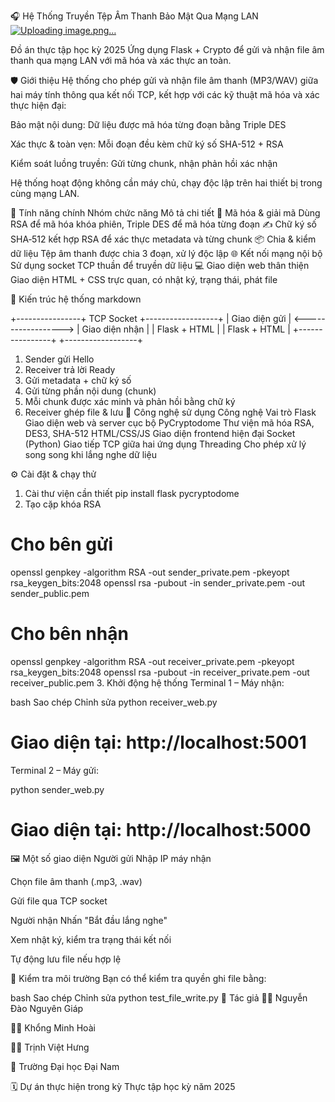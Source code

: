 🎧 Hệ Thống Truyền Tệp Âm Thanh Bảo Mật Qua Mạng LAN
[![Uploading image.png…]()](https://github.com/giap09/SecureAudioMessaging-DES-RSA/blob/main/486643036_1189777543149102_27833471534785857_n.jpg)

Đồ án thực tập học kỳ 2025
Ứng dụng Flask + Crypto để gửi và nhận file âm thanh qua mạng LAN với mã hóa và xác thực an toàn.

🛡️ Giới thiệu
Hệ thống cho phép gửi và nhận file âm thanh (MP3/WAV) giữa hai máy tính thông qua kết nối TCP, kết hợp với các kỹ thuật mã hóa và xác thực hiện đại:

Bảo mật nội dung: Dữ liệu được mã hóa từng đoạn bằng Triple DES

Xác thực & toàn vẹn: Mỗi đoạn đều kèm chữ ký số SHA-512 + RSA

Kiểm soát luồng truyền: Gửi từng chunk, nhận phản hồi xác nhận

Hệ thống hoạt động không cần máy chủ, chạy độc lập trên hai thiết bị trong cùng mạng LAN.

📌 Tính năng chính
Nhóm chức năng	Mô tả chi tiết
🔐 Mã hóa & giải mã	Dùng RSA để mã hóa khóa phiên, Triple DES để mã hóa từng đoạn
✍️ Chữ ký số	SHA‑512 kết hợp RSA để xác thực metadata và từng chunk
📦 Chia & kiểm dữ liệu	Tệp âm thanh được chia 3 đoạn, xử lý độc lập
🌐 Kết nối mạng nội bộ	Sử dụng socket TCP thuần để truyền dữ liệu
💻 Giao diện web thân thiện	Giao diện HTML + CSS trực quan, có nhật ký, trạng thái, phát file

🧱 Kiến trúc hệ thống
markdown

+----------------+      TCP Socket      +------------------+
|  Giao diện gửi | <------------------> | Giao diện nhận   |
|  Flask + HTML  |                      | Flask + HTML     |
+----------------+                      +------------------+

1. Sender gửi Hello
2. Receiver trả lời Ready
3. Gửi metadata + chữ ký số
4. Gửi từng phần nội dung (chunk)
5. Mỗi chunk được xác minh và phản hồi bằng chữ ký
6. Receiver ghép file & lưu
🧰 Công nghệ sử dụng
Công nghệ	Vai trò
Flask	Giao diện web và server cục bộ
PyCryptodome	Thư viện mã hóa RSA, DES3, SHA-512
HTML/CSS/JS	Giao diện frontend hiện đại
Socket (Python)	Giao tiếp TCP giữa hai ứng dụng
Threading	Cho phép xử lý song song khi lắng nghe dữ liệu

⚙️ Cài đặt & chạy thử
1. Cài thư viện cần thiết
pip install flask pycryptodome
2. Tạo cặp khóa RSA

# Cho bên gửi
openssl genpkey -algorithm RSA -out sender_private.pem -pkeyopt rsa_keygen_bits:2048
openssl rsa -pubout -in sender_private.pem -out sender_public.pem

# Cho bên nhận
openssl genpkey -algorithm RSA -out receiver_private.pem -pkeyopt rsa_keygen_bits:2048
openssl rsa -pubout -in receiver_private.pem -out receiver_public.pem
3. Khởi động hệ thống
Terminal 1 – Máy nhận:

bash
Sao chép
Chỉnh sửa
python receiver_web.py
# Giao diện tại: http://localhost:5001
Terminal 2 – Máy gửi:

python sender_web.py
# Giao diện tại: http://localhost:5000
🖼️ Một số giao diện
Người gửi
Nhập IP máy nhận

Chọn file âm thanh (.mp3, .wav)

Gửi file qua TCP socket


Người nhận
Nhấn "Bắt đầu lắng nghe"

Xem nhật ký, kiểm tra trạng thái kết nối

Tự động lưu file nếu hợp lệ


🧪 Kiểm tra môi trường
Bạn có thể kiểm tra quyền ghi file bằng:

bash
Sao chép
Chỉnh sửa
python test_file_write.py
👥 Tác giả
👨‍💻 Nguyễn Đào Nguyên Giáp

👨‍💻 Khổng Minh Hoài 

👨‍💻 Trịnh Việt Hưng

🏫 Trường Đại học Đại Nam

🗓️ Dự án thực hiện trong kỳ Thực tập học kỳ năm 2025
